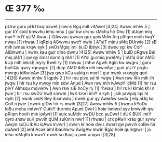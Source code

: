 # Œ 377 ‰
---
pUrw guru pUrI bxq bxweI ] nwnk Bgq imlI vifAweI ]4]24] Awsw
mhlw 5 ] gur kY sbid bnwvhu iehu mnu ] gur kw drsnu sMchu hir Dnu
]1] aUqm miq myrY irdY qUM Awau ] iDAwvau gwvau gux goivMdw Aiq pRIqm
moih lwgY nwau ]1] rhwau ] iqRpiq AGwvnu swcY nwie ] ATsiT mjnu sMq
DUrwie ]2] sB mih jwnau krqw eyk ] swDsMgiq imil buiD ibbyk ]3]
dwsu sgl kw Coif AiBmwnu ] nwnk kau guir dIno dwnu ]4]25] Awsw
mhlw 5 ] buiD pRgws BeI miq pUrI ] qw qy ibnsI durmiq dUrI ]1] AYsI
gurmiq pweIAly ] bUfq Gor AMD kUp mih inkisE myry BweI ry ]1] rhwau
] mhw Agwh Agin kw swgru ] guru boihQu qwry rqnwgru ]2] duqr AMD
ibKm ieh mwieAw ] guir pUrY prgtu mwrgu idKwieAw ]3] jwp qwp kCu
aukiq n morI ] gur nwnk srxwgiq qorI ]4]26] Awsw mhlw 5 iqpdy 2
] hir rsu pIvq sd hI rwqw ] Awn rsw iKn mih lih jwqw ] hir rsu ky
mwqy min sdw Anµd ] Awn rsw mih ivAwpY icMd ]1] hir rsu pIvY
Almsqu mqvwrw ] Awn rsw siB hoCy ry ]1] rhwau ] hir rs kI kImiq
khI n jwie ] hir rsu swDU hwit smwie ] lwK krorI imlY n kyh ] ijsih
prwpiq iqs hI dyih ]2] nwnk cwiK Bey ibsmwdu ] nwnk gur qy AwieAw
swdu ] eIq aUq kq Coif n jwie ] nwnk gIDw hir rs mwih ]3]27]
Awsw mhlw 5 ] kwmu k®oDu loBu mohu imtwvY CutkY durmiq ApunI DwrI ] hoie
inmwxI syv kmwvih qw pRIqm hovih min ipAwrI ]1] suix suMdir swDU
bcn auDwrI ] dUK BUK imtY qyro shsw suK pwvih qUM suKmin nwrI ]1]
rhwau ] crx pKwir krau gur syvw Awqm suDu ibKu iqAws invwrI ] dwsn
kI hoie dwis dwsrI qw pwvih soBw hir duAwrI ]2] iehI Acwr iehI
ibauhwrw AwigAw mwin Bgiq hoie qum@wrI ] jo iehu mMqRü kmwvY nwnk so
Baujlu pwir auqwrI ]3]28]
####
